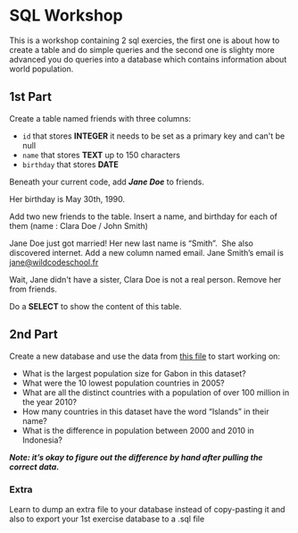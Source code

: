# SQL Workshop

This is a workshop containing 2 sql exercies, the first one is about how to create a table and do simple queries and the second one is slighty more advanced you do queries into a database which contains information about world population.

## 1st Part

Create a table named friends with three columns:
 - `id` that stores **INTEGER** it needs to be set as a primary key and can't be null
 - `name` that stores **TEXT** up to 150 characters
 - `birthday` that stores **DATE**
​

Beneath your current code, add ***Jane Doe*** to friends.

Her birthday is May 30th, 1990.
​

Add two new friends to the table.
Insert a name, and birthday for each of them
(name : Clara Doe / John Smith)
​​

Jane Doe just got married! Her new last name is “Smith”.
​
She also discovered internet. Add a new column named email. Jane Smith’s email is jane@wildcodeschool.fr
​

Wait, Jane didn't have a sister, Clara Doe is not a real person.
Remove her from friends.​


Do a **SELECT** to show the content of this table.


## 2nd Part

Create a new database and use the data from [this file](./data.sql) to start working on:


 - What is the largest population size for Gabon in this dataset?
 - What were the 10 lowest population countries in 2005?
 - What are all the distinct countries with a population of over 100 million in the year 2010?
 - How many countries in this dataset have the word “Islands” in their name?
 - What is the difference in population between 2000 and 2010 in Indonesia?

***Note: it’s okay to figure out the difference by hand after pulling the correct data.***

### Extra

Learn to dump an extra file to your database instead of copy-pasting it and also to export your 1st exercise database to a .sql file
